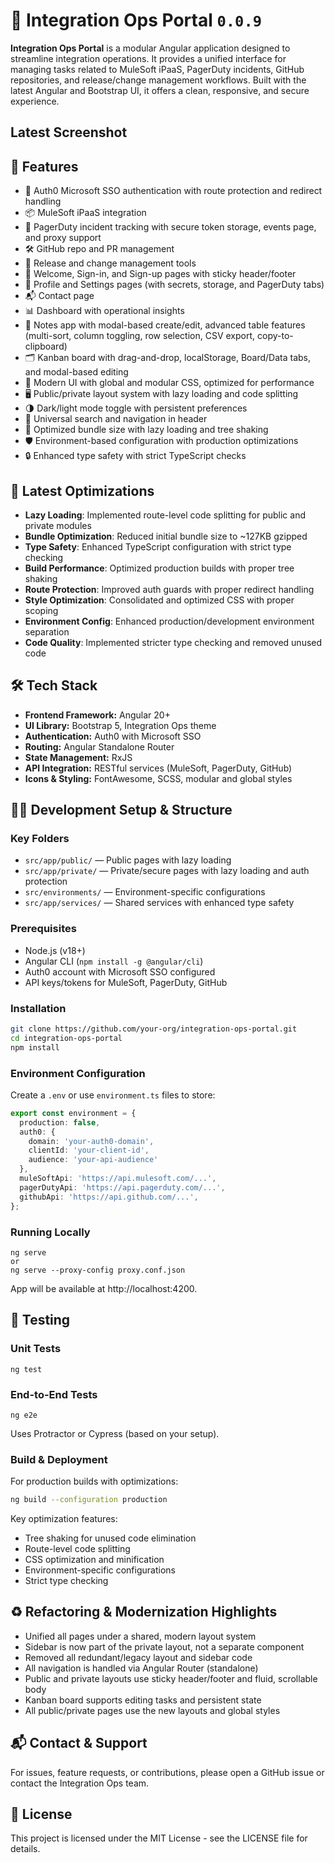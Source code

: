 # 🧩 Integration Ops Portal `0.0.9`

**Integration Ops Portal** is a modular Angular application designed to streamline integration operations. It provides a unified interface for managing tasks related to MuleSoft iPaaS, PagerDuty incidents, GitHub repositories, and release/change management workflows. Built with the latest Angular and Bootstrap UI, it offers a clean, responsive, and secure experience.

## Latest Screenshot
<!-- ![v0.0.4](https://github.com/MuhammadShamim/Integration-Ops-Portal/blob/main/screenshots/v0.0.4.png?raw=)
![v0.0.4](https://github.com/MuhammadShamim/Integration-Ops-Portal/blob/main/screenshots/v0.0.4%20signin.png?raw=)
![v0.0.4](https://github.com/MuhammadShamim/Integration-Ops-Portal/blob/main/screenshots/v0.0.4%20dashboard.png?raw=)
![v0.0.4](https://github.com/MuhammadShamim/Integration-Ops-Portal/blob/main/screenshots/v0.0.4%20notes.png?raw=) -->

## 🚀 Features

- 🔐 Auth0 Microsoft SSO authentication with route protection and redirect handling
- 📦 MuleSoft iPaaS integration
- 🚨 PagerDuty incident tracking with secure token storage, events page, and proxy support
- 🛠️ GitHub repo and PR management
- 📅 Release and change management tools
- 👋 Welcome, Sign-in, and Sign-up pages with sticky header/footer
- 👤 Profile and Settings pages (with secrets, storage, and PagerDuty tabs)
- 📬 Contact page
- 📊 Dashboard with operational insights
- 📝 Notes app with modal-based create/edit, advanced table features (multi-sort, column toggling, row selection, CSV export, copy-to-clipboard)
- 🗂️ Kanban board with drag-and-drop, localStorage, Board/Data tabs, and modal-based editing
- 🧩 Modern UI with global and modular CSS, optimized for performance
- 🖥️ Public/private layout system with lazy loading and code splitting
- 🌗 Dark/light mode toggle with persistent preferences
- 🔄 Universal search and navigation in header
- 🚀 Optimized bundle size with lazy loading and tree shaking
- 🛡️ Environment-based configuration with production optimizations
- 🔒 Enhanced type safety with strict TypeScript checks

## 🎯 Latest Optimizations

- **Lazy Loading**: Implemented route-level code splitting for public and private modules
- **Bundle Optimization**: Reduced initial bundle size to ~127KB gzipped
- **Type Safety**: Enhanced TypeScript configuration with strict type checking
- **Build Performance**: Optimized production builds with proper tree shaking
- **Route Protection**: Improved auth guards with proper redirect handling
- **Style Optimization**: Consolidated and optimized CSS with proper scoping
- **Environment Config**: Enhanced production/development environment separation
- **Code Quality**: Implemented stricter type checking and removed unused code

## 🛠️ Tech Stack

- **Frontend Framework:** Angular 20+
- **UI Library:** Bootstrap 5, Integration Ops theme
- **Authentication:** Auth0 with Microsoft SSO
- **Routing:** Angular Standalone Router
- **State Management:** RxJS
- **API Integration:** RESTful services (MuleSoft, PagerDuty, GitHub)
- **Icons & Styling:** FontAwesome, SCSS, modular and global styles

## 🧑‍💻 Development Setup & Structure

### Key Folders
- `src/app/public/` — Public pages with lazy loading
- `src/app/private/` — Private/secure pages with lazy loading and auth protection
- `src/environments/` — Environment-specific configurations
- `src/app/services/` — Shared services with enhanced type safety

### Prerequisites

- Node.js (v18+)
- Angular CLI (`npm install -g @angular/cli`)
- Auth0 account with Microsoft SSO configured
- API keys/tokens for MuleSoft, PagerDuty, GitHub

### Installation

```bash
git clone https://github.com/your-org/integration-ops-portal.git
cd integration-ops-portal
npm install
```

### Environment Configuration

Create a `.env` or use `environment.ts` files to store:

```typescript
export const environment = {
  production: false,
  auth0: {
    domain: 'your-auth0-domain',
    clientId: 'your-client-id',
    audience: 'your-api-audience'
  },
  muleSoftApi: 'https://api.mulesoft.com/...',
  pagerDutyApi: 'https://api.pagerduty.com/...',
  githubApi: 'https://api.github.com/...',
};
```

### Running Locally

```shell
ng serve
or 
ng serve --proxy-config proxy.conf.json
```
App will be available at http://localhost:4200.

## 🧪 Testing

### Unit Tests

```shell
ng test
```

### End-to-End Tests

```shell
ng e2e
```

Uses Protractor or Cypress (based on your setup).

### Build & Deployment

For production builds with optimizations:

```bash
ng build --configuration production
```

Key optimization features:
- Tree shaking for unused code elimination
- Route-level code splitting
- CSS optimization and minification
- Environment-specific configurations
- Strict type checking

## ♻️ Refactoring & Modernization Highlights

- Unified all pages under a shared, modern layout system
- Sidebar is now part of the private layout, not a separate component
- Removed all redundant/legacy layout and sidebar code
- All navigation is handled via Angular Router (standalone)
- Public and private layouts use sticky header/footer and fluid, scrollable body
- Kanban board supports editing tasks and persistent state
- All public/private pages use the new layouts and global styles

## 📬 Contact & Support
For issues, feature requests, or contributions, please open a GitHub issue or contact the Integration Ops team.

## 📄 License
This project is licensed under the MIT License - see the LICENSE file for details.

